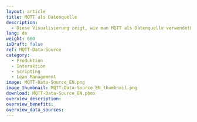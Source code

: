 ```yaml
---
layout: article
title: MQTT als Datenquelle
description: 
  - Diese Visualisierung zeigt, wie man MQTT als Datenquelle verwendet&#58; Die Monitore befinden sich an verschiedenen Stellen in der Produktionshalle. So hat beispielsweise der Werker einen dieser Monitore an seiner Station und kann Wartung in Anspruch nehmen. Der Produktionsleiter kann auf einem anderen Monitor auf Meldungen reagieren. Die Reaktionszeit ist dadurch viel schneller und zeigt, wie verschiedene Peakboard Boxen und Visualisierungen zusammenarbeiten können.
lang: de
weight: 600
isDraft: false
ref: MQTT-Data-Source
category:
  - Produktion
  - Interaktion
  - Scripting
  - Lean Management
image: MQTT-Data-Source_EN.png
image_thumbnail: MQTT-Data-Source_EN_thumbnail.png
download: MQTT-Data-Source_EN.pbmx
overview_description:
overview_benefits:
overview_data_sources:
---
```

